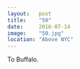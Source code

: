 ```yaml
---
layout:   post
title:    "50"
date:     2016-07-14
image:    "50.jpg"
location: "Above NYC"
---
```


To Buffalo.

